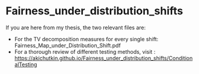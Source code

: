 # Fairness_under_distribution_shifts

If you are here from my thesis, the two relevant files are:

- For the TV decomposition measures for every single shift: Fairness_Map_under_Distribution_Shift.pdf
- For a thorough review of different testing methods, visit : https://akichutkin.github.io/Fairness_under_distribution_shifts/ConditionalTesting
